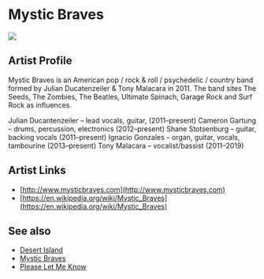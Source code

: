 # Mystic Braves

![](../../asssets/artists/Mystic_Braves.png)

## Artist Profile

Mystic Braves is an American pop / rock & roll / psychedelic / country band formed by Julian Ducatenzeiler & Tony Malacara in 2011. The band sites The Seeds, The Zombies, The Beatles, Ultimate Spinach, Garage Rock and Surf Rock as influences.

Julian Ducantenzeiler – lead vocals, guitar, (2011–present)
Cameron Gartung – drums, percussion, electronics (2012–present)
Shane Stotsenburg – guitar, backing vocals (2011–present)
Ignacio Gonzales – organ, guitar, vocals, tambourine (2013–present)
Tony Malacara – vocalist/bassist (2011–2019)

## Artist Links

- [http://www.mysticbraves.com](http://www.mysticbraves.com)
- [https://en.wikipedia.org/wiki/Mystic_Braves](https://en.wikipedia.org/wiki/Mystic_Braves)


## See also

- [Desert Island](Mystic_Braves-Desert_Island.md)
- [Mystic Braves](Mystic_Braves-Mystic_Braves.md)
- [Please Let Me Know](Mystic_Braves-Please_Let_Me_Know.md)
